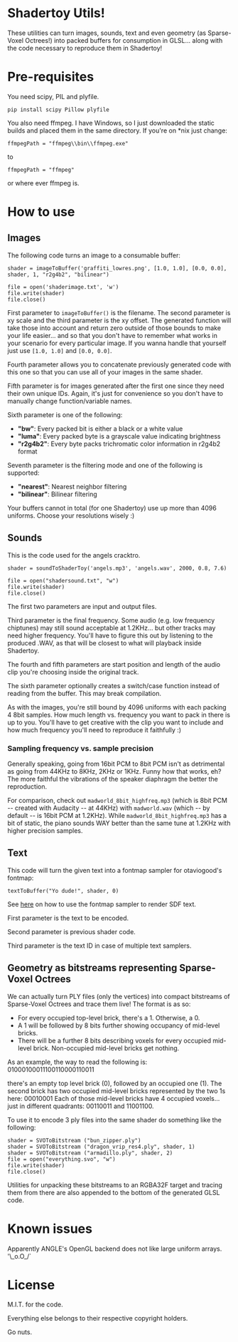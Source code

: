 # Shadertoy Utils!

These utilities can turn images, sounds, text and even geometry (as Sparse-Voxel Octrees!) into packed buffers for consumption in GLSL... along with the code necessary to reproduce them in Shadertoy!

# Pre-requisites

You need scipy, PIL and plyfile.

    pip install scipy Pillow plyfile

You also need ffmpeg. I have Windows, so I just downloaded the static builds and placed them in the same directory. If you're on *nix just change:

    ffmpegPath = "ffmpeg\\bin\\ffmpeg.exe"

to

    ffmpegPath = "ffmpeg"

or where ever ffmpeg is.

# How to use

## Images

The following code turns an image to a consumable buffer:

    shader = imageToBuffer('graffiti_lowres.png', [1.0, 1.0], [0.0, 0.0], shader, 1, "r2g4b2", "bilinear")

    file = open('shaderimage.txt', 'w')
    file.write(shader)
    file.close()

First parameter to `imageToBuffer()` is the filename. The second parameter is xy scale and the third parameter is the xy offset. The generated function will take those into account and return zero outside of those bounds to make your life easier... and so that you don't have to remember what works in your scenario for every particular image. If you wanna handle that yourself just use `[1.0, 1.0]` and `[0.0, 0.0]`.

Fourth parameter allows you to concatenate previously generated code with this one so that you can use all of your images in the same shader.

Fifth parameter is for images generated after the first one since they need their own unique IDs. Again, it's just for convenience so you don't have to manually change function/variable names.

Sixth parameter is one of the following:

* **"bw"**: Every packed bit is either a black or a white value
* **"luma"**: Every packed byte is a grayscale value indicating brightness
* **"r2g4b2"**: Every byte packs trichromatic color information in r2g4b2 format

Seventh parameter is the filtering mode and one of the following is supported:

* **"nearest"**: Nearest neighbor filtering
* **"bilinear"**: Bilinear filtering

Your buffers cannot in total (for one Shadertoy) use up more than 4096 uniforms. Choose your resolutions wisely :)

## Sounds

This is the code used for the angels cracktro.

    shader = soundToShaderToy('angels.mp3', 'angels.wav', 2000, 0.8, 7.6)

    file = open("shadersound.txt", "w")
    file.write(shader)
    file.close()

The first two parameters are input and output files.

Third parameter is the final frequency. Some audio (e.g. low frequency chiptunes) may still sound acceptable at 1.2KHz... but other tracks may need higher frequency. You'll have to figure this out by listening to the produced .WAV, as that will be closest to what will playback inside Shadertoy.

The fourth and fifth parameters are start position and length of the audio clip you're choosing inside the original track.

The sixth parameter optionally creates a switch/case function instead of reading from the buffer. This may break compilation.

As with the images, you're still bound by 4096 uniforms with each packing 4 8bit samples. How much length vs. frequency you want to pack in there is up to you. You'll have to get creative with the clip you want to include and how much frequency you'll need to reproduce it faithfully :)

### Sampling frequency vs. sample precision

Generally speaking, going from 16bit PCM to 8bit PCM isn't as detrimental as going from 44KHz to 8KHz, 2KHz or 1KHz. Funny how that works, eh? The more faithful the vibrations of the speaker diaphragm the better the reproduction.

For comparison, check out `madworld_8bit_highfreq.mp3` (which is 8bit PCM -- created with Audacity -- at 44KHz) with `madworld.wav` (which -- by default -- is 16bit PCM at 1.2KHz). While `madworld_8bit_highfreq.mp3` has a bit of static, the piano sounds WAY better than the same tune at 1.2KHz with higher precision samples.

## Text

This code will turn the given text into a fontmap sampler for otaviogood's fontmap:

	textToBuffer("Yo dude!", shader, 0)

See [here](https://www.shadertoy.com/view/llcXRl) on how to use the fontmap sampler to render SDF text.

First parameter is the text to be encoded.

Second parameter is previous shader code.

Third parameter is the text ID in case of multiple text samplers.

## Geometry as bitstreams representing Sparse-Voxel Octrees

We can actually turn PLY files (only the vertices) into compact bitstreams of Sparse-Voxel Octrees and trace them live!
The format is as so:
* For every occupied top-level brick, there's a 1. Otherwise, a 0.
* A 1 will be followed by 8 bits further showing occupancy of mid-level bricks.
* There will be a further 8 bits describing voxels for every occupied mid-level brick. Non-occupied mid-level bricks get nothing.

As an example, the way to read the following is:
01000100011100110000110011

there's an empty top level brick (0), followed by an occupied one (1).
The second brick has two occupied mid-level bricks represented by the two 1s here: 00010001
Each of those mid-level bricks have 4 occupied voxels... just in different quadrants:
00110011 and 11001100.

To use it to encode 3 ply files into the same shader do something like the following:

```
shader = SVOToBitstream ("bun_zipper.ply")
shader = SVOToBitstream ("dragon_vrip_res4.ply", shader, 1)
shader = SVOToBitstream ("armadillo.ply", shader, 2)
file = open("everything.svo", "w")
file.write(shader)
file.close()
```

Utilities for unpacking these bitstreams to an RGBA32F target and tracing them from there are also appended to the bottom of the generated GLSL code.

# Known issues

Apparently ANGLE's OpenGL backend does not like large uniform arrays. '\\\_o.O\_/`

# License

M.I.T. for the code.

Everything else belongs to their respective copyright holders.

Go nuts.
